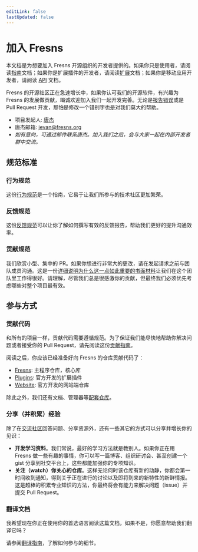 ```yaml
---
editLink: false
lastUpdated: false
---
```


# 加入 Fresns

本文档是为想要加入 Fresns 开源组织的开发者提供的。如果你只是使用者，请阅读[指南](../guide/)文档；如果你是扩展插件的开发者，请阅读[扩展](https://docs.fresns.com/zh-Hans/open-source/extensions/)文档；如果你是移动应用开发者，请阅读 [API](https://docs.fresns.com/zh-Hans/clients/api/) 文档。

Fresns 的开源社区正在急速增长中，如果你认可我们的开源软件，有兴趣为 Fresns 的发展做贡献，竭诚欢迎加入我们一起开发完善。无论是[报告错误](../guide/feedback.md)或是 Pull Request 开发，那怕是修改一个错别字也是对我们莫大的帮助。

- 项目发起人: [唐杰](https://tangjie.me/about)
- 唐杰邮箱: [jevan@fresns.org](mailto:jevan@fresns.org)
- *如有意向，可通过邮件联系唐杰。加入我们之后，会与大家一起在内部开发者群中交流。*

## 规范标准

### 行为规范

这份[行为规范](https://www.contributor-covenant.org/zh-cn/version/2/0/code_of_conduct/)是一个指南，它易于让我们所参与的技术社区更加繁荣。

### 反馈规范

这份[反馈规范](https://www.chiark.greenend.org.uk/~sgtatham/bugs-cn.html)可以让你了解如何撰写有效的反馈报告，帮助我们更好的提升沟通效率。

### 贡献规范

我们欣赏小型、集中的 PR。如果你想进行非常大的更改，请在发起请求之前与团队成员沟通。这是一份[详细说明为什么这一点如此重要的书面材料](https://www.netlify.com/blog/2020/03/31/how-to-scope-down-prs/)让我们在这个团队里工作得很好。请理解，尽管我们总是很感激你的贡献，但最终我们必须优先考虑哪些对整个项目最有效。

## 参与方式

### 贡献代码

和所有的项目一样，贡献代码需要遵循规范。为了保证我们能尽快地帮助你解决问题或者接受你的 Pull Request，请先阅读这份[贡献指南](../contributing/)。

阅读之后，你应该已经准备好向 Fresns 的仓库贡献代码了：

- [Fresns](https://github.com/fresns/fresns): 主程序仓库，核心库
- [Plugins](https://github.com/fresns/plugins): 官方开发的扩展插件
- [Website](https://github.com/fresns/website): 官方开发的网站端仓库

除此之外，我们还有文档、管理器等[配套仓库](https://github.com/fresns)。

### 分享（并积累）经验

除了在[交流社区](https://discuss.fresns.org/zh-Hans)回答问题、分享资源外，还有一些其它的方式可以分享并增长你的见识：

- **开发学习资料**。我们常说，最好的学习方法就是教别人。如果你正在用 Fresns 做一些有趣的事情，你可以写一篇博客、组织研讨会、甚至创建一个 gist 分享到社交平台上，这些都能加强你的专项知识。
- **关注（watch）你关心的仓库**。这样无论何时该仓库有新的动静，你都会第一时间收到通知，得到关于正在进行的讨论以及即将到来的新特性的新鲜情报。这是超棒的积累专业知识的方法，你最终将会有能力来解决问题（issue）并提交 Pull Request。

### 翻译文档

我希望现在你正在使用你的首选语言阅读这篇文档，如果不是，你愿意帮助我们翻译它吗？

请参阅[翻译指南](../contributing/translations.md)，了解如何参与的细节。